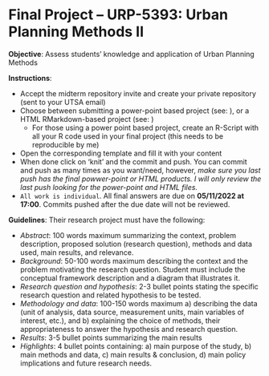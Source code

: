 # Final Project – URP-5393: Urban Planning Methods II

**Objective**: Assess students’ knowledge and application of Urban Planning Methods

**Instructions**:
- Accept the midterm repository invite and create your private repository (sent to your UTSA email)
- Choose between submitting a power-point based project (see: ), or a HTML RMarkdown-based project (see: )
  - For those using a power point based project, create an R-Script with all your R code used in your final project (this needs to be reproducible by me) 
- Open the corresponding template and fill it with your content
- When done click on ‘knit’ and the commit and push. You can commit and push as many times as you want/need, however, _make sure you last push has the final powwer-point or HTML products. I will only review the last push looking for the power-point and HTML files._
- `All work is individual`. All final answers are due on **05/11/2022 at 17:00**. Commits pushed after the due date will not be reviewed. 

**Guidelines**:
Their research project must have the following:
- _Abstract_: 100 words maximum summarizing the context, problem description, proposed solution (research question), methods and data used, main results, and relevance.
- _Background_: 50-100 words maximum describing the context and the problem motivating the research question. Student must include the conceptual framework description and a diagram that illustrates it.
- _Research question and hypothesis_: 2-3 bullet points stating the specific research question and related hypothesis to be tested.
- _Methodology and data_: 100-150 words maximum a) describing the data (unit of analysis, data source, measurement units, main variables of interest, etc.), and b) explaining the choice of methods, their appropriateness to answer the hypothesis and research question. 
- _Results_: 3-5 bullet points summarizing the main results
- _Highlights_: 4 bullet points containing: a) main purpose of the study, b) main methods and data, c) main results & conclusion, d) main policy implications and future research needs.
